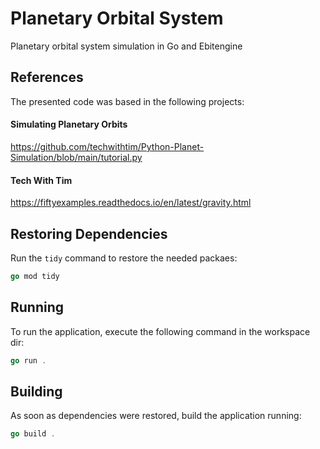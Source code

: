 # Planetary Orbital System
Planetary orbital system simulation in Go and Ebitengine


## References

The presented code was based in the following projects:

#### Simulating Planetary Orbits
https://github.com/techwithtim/Python-Planet-Simulation/blob/main/tutorial.py

#### Tech With Tim
https://fiftyexamples.readthedocs.io/en/latest/gravity.html

## Restoring Dependencies

Run the `tidy` command to restore the needed packaes:

```go
go mod tidy
```

## Running

To run the application, execute the following command in the workspace dir:

```go
go run .
```

## Building

As soon as dependencies were restored, build the application running:

```go
go build .
```